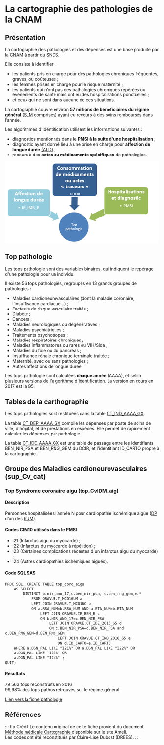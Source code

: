 # La cartographie des pathologies de la CNAM
<!-- SPDX-License-Identifier: MPL-2.0 -->

## Présentation

La cartographie des pathologies et des dépenses est une base produite par la [CNAM](glossaire.md#CNAM) à partir du SNDS.

Elle consiste à identifier :
* les patients pris en charge pour des pathologies chroniques fréquentes, graves, ou coûteuses ;
* les femmes prises en charge pour le risque maternité ;
* les patients qui n’ont pas ces pathologies chroniques repérées ou évènements de santé mais ont eu des hospitalisations ponctuelles ;
* et ceux qui ne sont dans aucune de ces situations.

La cartographie couvre environ **57 millions de bénéficiaires du régime général** ([SLM](glossaire.md#SLM) comprises) ayant eu recours à des soins remboursés dans l’année. 

Les algorithmes d'identification utilisent les informations suivantes :
* diagnostics mentionnés dans le **PMSI à la suite d'une hospitalisation** ;
* diagnostic ayant donné lieu à une prise en charge pour **affection de longue durée** [(ALD)](../fiches/beneficiaires_ald.md) ;
* recours à des **actes ou médicaments spécifiques** de pathologies.

![Sources de données des top pathologies](../images/DREES/2019-06_DREES_Cartographie-des-pathologies/top_patho_construction.png)

## Top pathologie

Les tops pathologie sont des variables binaires, qui indiquent le repérage d'une pathologie pour un individu.

Il existe 56 tops pathologies, regroupés en 13 grands groupes de pathologies :
* Maladies cardioneurovasculaires (dont la maladie coronaire, l’insuffisance cardiaque…) ;  
* Facteurs de risque vasculaire traités ;  
* Diabète ;  
* Cancers ;  
* Maladies neurologiques ou dégénératives ;  
* Maladies psychiatriques ;  
* Traitements psychotropes ;  
* Maladies respiratoires chroniques ;  
* Maladies inflammatoires ou rares ou VIH/Sida ;  
* Maladies du foie ou du pancréas ;  
* Insuffisance rénale chronique terminale traitée ;  
* Maternité, avec ou sans pathologies ;  
* Autres affections de longue durée. 

Les tops pathologie sont calculées **chaque année** (AAAA), et selon plusieurs versions de l'algorithme d'identification. La version en cours en 2017 est la G5.

## Tables de la carthographie

Les tops pathologies sont restituées dans la table [CT_IND_AAAA_GX](../tables/CARTOGRAPHIE_PATHOLOGIES/CT_IND_AAAA_GN.md). 

La table [CT_DEP_AAAA_GX](../tables/CARTOGRAPHIE_PATHOLOGIES/CT_DEP_AAAA_GN.md) compile les dépenses par poste de soins de ville, d’hôpital, et de prestations en espèces. Elle permet de rapidement calculer les dépenses par pathologie.
 
La table [CT_IDE_AAAA_GX](../tables/CARTOGRAPHIE_PATHOLOGIES/CT_IDE_AAAA_GX.md) est une table de passage entre les identifiants BEN_NIR_PSA et BEN_RNG_GEM du DCIR, et l'identifiant ID_CARTO propre à la cartographie.

## Groupe des Maladies cardioneurovasculaires (sup_Cv_cat)
### Top Syndrome coronaire aigu (top_CvIDM_aig)
#### Description

Personnes hospitalisées l’année N pour cardiopathie ischémique aigüe ([DP](glossaire.md#DP) d’un des [RUM](glossaire.md#RUM)).   

#### Codes CIM10 utilisés dans le PMSI

* I21 (Infarctus aigu du myocarde) ;
* I22 (Infarctus du myocarde à répétition) ;
* I23 (Certaines complications récentes d'un infarctus aigu du myocarde) ;
* I24 (Autres cardiopathies ischémiques aiguës).
 

#### Code SQL SAS

```sas
PROC SQL; CREATE TABLE top_coro_aigu 
    AS SELECT 
        DISTINCT b.nir_ano_17,c.ben_nir_psa, c.ben_rng_gem,e.*
            FROM ORAVUE.T_MCO16UM a
            LEFT JOIN ORAVUE.T_MCO16C b
            ON a.RSA_NUM=b.RSA_NUM AND a.ETA_NUM=b.ETA_NUM
                LEFT JOIN ORAVUE.IR_BEN_R c
                ON b.NIR_ANO_17=c.BEN_NIR_PSA
                    LEFT JOIN ORAVUE.CT_IDE_2016_G5 d
                    ON c.BEN_NIR_PSA=d.BEN_NIR_PSA and c.BEN_RNG_GEM=d.BEN_RNG_GEM
                        LEFT JOIN ORAVUE.CT_IND_2016_G5 e
                        ON d.ID_CARTO=e.ID_CARTO
    WHERE a.DGN_PAL LIKE "I21%" OR a.DGN_PAL LIKE "I22%" OR
    a.DGN_PAL LIKE "I23%" OR
    a.DGN_PAL LIKE "I24%" ;
QUIT;

```

#### Résultats

79 563 tops reconstruits en 2016   
99,98% des tops pathos retrouvés sur le régime général

[Lien vers la fiche pathologie](https://www.ameli.fr/fileadmin/user_upload/documents/Syndrome_coronaire_aigu.pdf)

## Références

::: tip Crédit
Le contenu original de cette fiche provient du document [Méthode médicale Cartographie ](https://www.ameli.fr/fileadmin/user_upload/documents/Methode_medicale_Cartographie.pdf) disponible sur le site Ameli.  
Les codes ont été reconstitués par Claire-Lise Dubost (DREES).
:::

